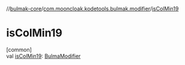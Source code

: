 //[bulmak-core](../../index.md)/[com.mooncloak.kodetools.bulmak.modifier](index.md)/[isColMin19](is-col-min19.md)

# isColMin19

[common]\
val [isColMin19](is-col-min19.md): [BulmaModifier](-bulma-modifier/index.md)
